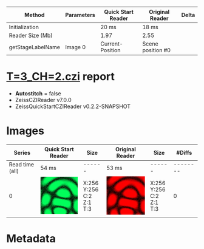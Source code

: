 |  Method            | Parameters       | Quick Start Reader | Original Reader | Delta  |
| -------------------|------------------|--------------------|-----------------|------- |
| Initialization     |                  |20 ms|18 ms|        |
| Reader Size (Mb)     |                  |1.97|2.55|        |
| getStageLabelName| Image 0 | Current-Position| Scene position #0| |
# [T=3_CH=2.czi](https://zenodo.org/record/7015307/files/T%3D3_CH%3D2.czi) report
 - **Autostitch** = false
 - ZeissCZIReader v7.0.0
 - ZeissQuickStartCZIReader v0.2.2-SNAPSHOT

# Images 

| Series            | Quick Start Reader | Size | Original Reader | Size | #Diffs |
|-------------------|--------------------|------|-----------------|------|--------|
| Read time (all)   |54 ms|------|53 ms|------|--------|
|0|![T=3_CH=2.quick_true.flat_true.stitch_false.series_0.jpg](T=3_CH=2/T=3_CH=2.quick_true.flat_true.stitch_false.series_0.jpg)|X:256<br>Y:256<br>C:2<br>Z:1<br>T:3|![T=3_CH=2.quick_false.flat_true.stitch_false.series_0.jpg](T=3_CH=2/T=3_CH=2.quick_false.flat_true.stitch_false.series_0.jpg)|X:256<br>Y:256<br>C:2<br>Z:1<br>T:3|0|

# Metadata


